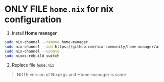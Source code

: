 # ONLY FILE `home.nix` for nix configuration 

1. Install **Home manager**
```bash
sudo nix-channel --remove home-manager
sudo nix-channel --add https://github.com/nix-community/home-manager/archive/release-24.11.tar.gz home-manager
sudo nix-channel --update
sudo nixos-rebuild switch
```
2. Replace file `home.nix` 

> NOTE version of Nixpkgs and Home-manager is same
